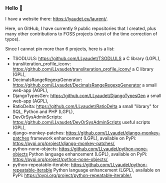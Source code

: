 ### Hello 👋

I have a website there: <https://lyaudet.eu/laurent/>.

Here, on GitHub, I have currently 9 public repositories that I created,
plus many other contributions to FOSS projects (most of the time correction of typos).

Since I cannot pin more than 6 projects, here is a list:

- TSODLULS: <https://github.com/LLyaudet/TSODLULS> a C library (LGPL),
- transliteration_profile_iconv: <https://github.com/LLyaudet/transliteration_profile_iconv/> a C library (GPL),
- DecimalsRangeRegexpGenerator: <https://github.com/LLyaudet/DecimalsRangeRegexpGenerator> a small web-app (AGPL),
- DjangoTypesGen: <https://github.com/LLyaudet/DjangoTypesGen> a small web-app (AGPL),
- RatioDelta: <https://github.com/LLyaudet/RatioDelta> a small "library" for SQL, Python and PHP (LGPL),
- DevOrSysAdminScripts: <https://github.com/LLyaudet/DevOrSysAdminScripts> useful scripts (GPL),
- django-monkey-patches: <https://github.com/LLyaudet/django-monkey-patches> framework enhancement (LGPL),
  available on PyPi: <https://pypi.org/project/django-monkey-patches/>,
- python-none-objects: <https://github.com/LLyaudet/python-none-objects> Python language enhancement (LGPL),
  available on PyPi: <https://pypi.org/project/python-none-objects/>,
- python-repeatable-iterable: <https://github.com/LLyaudet/python-repeatable-iterable> Python language enhancement (LGPL),
  available on PyPi: <https://pypi.org/project/python-repeatable-iterable/>,

<!--
**LLyaudet/LLyaudet** is a ✨ _special_ ✨ repository because its `README.md` (this file) appears on your GitHub profile.

Here are some ideas to get you started:

- 🔭 I’m currently working on ...
- 🌱 I’m currently learning ...
- 👯 I’m looking to collaborate on ...
- 🤔 I’m looking for help with ...
- 💬 Ask me about ...
- 📫 How to reach me: ...
- 😄 Pronouns: ...
- ⚡ Fun fact: ...
-->
